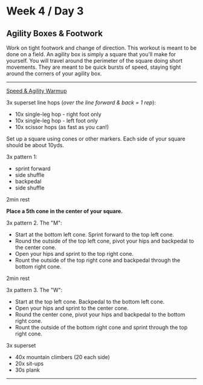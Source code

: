 # Week 4 / Day 3

## Agility Boxes & Footwork
Work on tight footwork and change of direction. This workout is meant to be done on a field. An agility box is simply a square that you'll make for yourself. You will travel around the perimeter of the square doing short movements. They are meant to be quick bursts of speed, staying tight around the corners of your agility box.

---------

[Speed & Agility Warmup](./speed_warmup.md)

3x superset line hops (*over the line forward & back = 1 rep*):
- 10x single-leg hop - right foot only
- 10x single-leg hop - left foot only
- 10x scissor hops (as fast as you can!)

Set up a square using cones or other markers. Each side of your square should be about 10yds.

3x pattern 1:
- sprint forward
- side shuffle
- backpedal
- side shuffle

2min rest

**Place a 5th cone in the center of your square.**

3x pattern 2. The "M":
- Start at the bottom left cone. Sprint forward to the top left cone.
- Round the outside of the top left cone, pivot your hips and backpedal to the center cone.
- Open your hips and sprint to the top right cone.
- Rount the outside of the top right cone and backpedal through the bottom right cone.

2min rest

3x pattern 3. The "W":
- Start at the top left cone. Backpedal to the bottom left cone.
- Open your hips and sprint to the center cone.
- Round the center cone, pivot your hips and backpedal to the bottom right cone.
- Rount the outside of the bottom right cone and sprint through the top right cone.

3x superset
- 40x mountain climbers (20 each side)
- 20x sit-ups
- 30s plank
---------